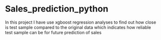 # Sales_prediction_python
In this project I have use xgboost regression analyses to find out how close is test sample compared to the original data which indicates how reliable test sample can be for future prediction of sales
